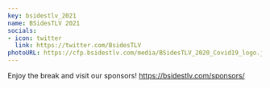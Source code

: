 ```yaml
---
key: bsidestlv_2021
name: BSidesTLV 2021
socials:
- icon: twitter
  link: https://twitter.com/BsidesTLV
photoURL: https://cfp.bsidestlv.com/media/BSidesTLV_2020_Covid19_logo.jpg
---
```


Enjoy the break and visit our sponsors!
https://bsidestlv.com/sponsors/
